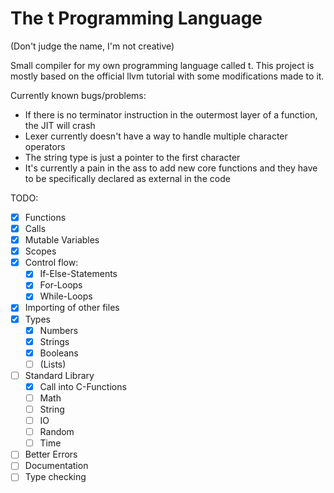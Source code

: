 # The t Programming Language
(Don't judge the name, I'm not creative)

Small compiler for my own programming language called t.
This project is mostly based on the official llvm tutorial with some modifications made to it.

Currently known bugs/problems:
- If there is no terminator instruction in the outermost layer of a function, the JIT will crash
- Lexer currently doesn't have a way to handle multiple character operators
- The string type is just a pointer to the first character
- It's currently a pain in the ass to add new core functions and they have to be specifically declared as external in the code

TODO:
- [x] Functions
- [x] Calls
- [x] Mutable Variables
- [x] Scopes
- [x] Control flow:
  - [x] If-Else-Statements
  - [x] For-Loops
  - [x] While-Loops
- [x] Importing of other files
- [x] Types
  - [x] Numbers
  - [x] Strings
  - [x] Booleans
  - [ ] (Lists)
- [ ] Standard Library
  - [x] Call into C-Functions
  - [ ] Math
  - [ ] String
  - [ ] IO
  - [ ] Random
  - [ ] Time
- [ ] Better Errors
- [ ] Documentation
- [ ] Type checking